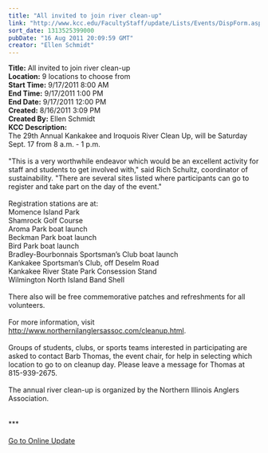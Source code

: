 ```yaml
---
title: "All invited to join river clean-up"
link: "http://www.kcc.edu/FacultyStaff/update/Lists/Events/DispForm.aspx?ID=139"
sort_date: 1313525399000
pubDate: "16 Aug 2011 20:09:59 GMT"
creator: "Ellen Schmidt"
---
```


<div><b>Title:</b> All invited to join river clean-up</div>
<div><b>Location:</b> 9 locations to choose from</div>
<div><b>Start Time:</b> 9/17/2011 8:00 AM</div>
<div><b>End Time:</b> 9/17/2011 1:00 PM</div>
<div><b>End Date:</b> 9/17/2011 12:00 PM</div>
<div><b>Created:</b> 8/16/2011 3:09 PM</div>
<div><b>Created By:</b> Ellen Schmidt</div>
<div><b>KCC Description:</b> <div class="ExternalClass2AFEC3D8F5EB4B518C542E1013BB8AF2">
<div>The 29th Annual Kankakee and Iroquois River Clean Up, will be Saturday Sept. 17 from 8 a.m. - 1 p.m.</div>
<div><br />&quot;This is a very worthwhile endeavor which would be an excellent activity for staff and students to get involved with,&quot; said Rich Schultz, coordinator of sustainability. &quot;There are several sites listed where participants can go to register and take part on the day of the event.&quot;</div>
<div> </div>
<div>Registration stations are at:<br />Momence Island Park<br />Shamrock Golf Course<br />Aroma Park boat launch <br />Beckman Park boat launch<br />Bird Park boat launch<br />Bradley-Bourbonnais Sportsman’s Club boat launch<br />Kankakee Sportsman’s Club, off Deselm Road<br />Kankakee River State Park Consession Stand<br />Wilmington North Island Band Shell <br /> <br />There also will be free commemorative patches and refreshments for all volunteers.<br /><br />For more information, visit <a href="http://www.northernilanglersassoc.com/cleanup.html">http://www.northernilanglersassoc.com/cleanup.html</a>.</div>
<div><br />Groups of students, clubs, or sports teams interested in participating are asked to contact Barb Thomas, the event chair, for help in selecting which location to go to on cleanup day. Please leave a message for Thomas at <span style="white-space:nowrap" class="baec5a81-e4d6-4674-97f3-e9220f0136c1">815-939-2675</span>.</div>
<div><br />The annual river clean-up is organized by the Northern Illinois Anglers Association.</div>
<div> </div>
<div> </div>
<div>***</div>
<div> </div>
<div><a href="/FacultyStaff/update/Pages/dailyupdate.aspx">Go to Online Update</a></div>
<div> </div>
<div> </div></div></div>
